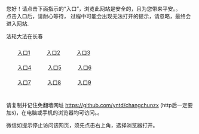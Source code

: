 您好！请点击下面指示的“入口”，浏览此网站是安全的，且为您带来平安。。 <br/>
点击入口后，请耐心等待， 过程中可能会出现无法打开的提示，请忽略，最终会进入网站. </br>

法轮大法在长春<br/>
<div style="padding:10px"><a style="margin:20px" target="_blank" href="https://d2clk3z50gd9kz.cloudfront.net/2Qpsp?efmwcpt" id="ccLink1" rel="nofollow">入口1</a> <a target="_blank" style="margin:20px" href="https://dz1dquy1t22d3.cloudfront.net/2Qpsp?lqiwwhgu" id="ccLink2" rel="nofollow">入口2</a> <a style="margin:20px" target="_blank" href="https://d3c2bff41r8aj8.cloudfront.net/2Qpsp?nutllmw" id="ccLink3" rel="nofollow">入口3</a></div>

<div style="padding:10px" ><a style="margin:20px" target="_blank" href="https://d2clk3z50gd9kz.cloudfront.net/2Qpsp?efmwcpt" id="ccLink4" rel="nofollow">入口4</a> <a style="margin:20px" href="https://dz1dquy1t22d3.cloudfront.net/2Qpsp?lqiwwhgu" target="_blank" id="ccLink5" rel="nofollow">入口5</a> <a style="margin:20px" href="https://d3c2bff41r8aj8.cloudfront.net/2Qpsp?nutllmw" target="_blank" id="ccLink6" rel="nofollow">入口6</a></div>

<div style="padding:10px"><a style="margin:20px" target="_blank" href="https://d2clk3z50gd9kz.cloudfront.net/2Qpsp?efmwcpt" id="ccLink7" rel="nofollow">入口7</a> <a style="margin:20px" href="https://dz1dquy1t22d3.cloudfront.net/2Qpsp?lqiwwhgu" target="_blank" id="ccLink8" rel="nofollow">入口8</a> <a style="margin:20px" target="_blank" href="https://d3c2bff41r8aj8.cloudfront.net/2Qpsp?nutllmw" id="ccLink9" rel="nofollow">入口9</a></div>

<br/>



请复制并记住免翻墙网址 https://github.com/yntd/changchunzx (http后一定要加s)，在电脑或手机的浏览器均可访问。。<br/>

微信如提示停止访问该网页，须先点击右上角，选择浏览器打开。

